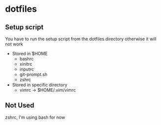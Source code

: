 # dotfiles

## Setup script
You have to run the setup script from the dotfiles directory otherwise it will
not work

* Stored in $HOME
  * bashrc
  * xinitrc
  * inputrc
  * git-prompt.sh
  * zshrc
* Stored in specific directory
  * vimrc -> $HOME/.vim/vimrc

## Not Used
zshrc, I'm using bash for now
